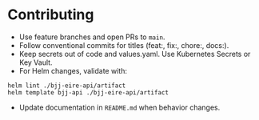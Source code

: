 # Contributing

- Use feature branches and open PRs to `main`.
- Follow conventional commits for titles (feat:, fix:, chore:, docs:).
- Keep secrets out of code and values.yaml. Use Kubernetes Secrets or Key Vault.
- For Helm changes, validate with:
```
helm lint ./bjj-eire-api/artifact
helm template bjj-api ./bjj-eire-api/artifact
```
- Update documentation in `README.md` when behavior changes.
